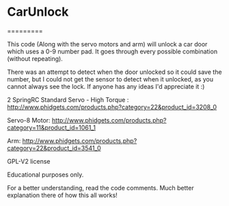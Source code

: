 <h1>CarUnlock</h1>
=========

This code (Along with the servo motors and arm) will unlock a car door which uses a 0-9 number pad.
It goes through every possible combination (without repeating). 

There was an attempt to detect when the door unlocked so it could save the number, but I could not get the sensor 
to detect when it unlocked, as you cannot always see the lock. If anyone has any ideas I'd appreciate it :)



2 SpringRC Standard Servo - High Torque : http://www.phidgets.com/products.php?category=22&product_id=3208_0

Servo-8 Motor: http://www.phidgets.com/products.php?category=11&product_id=1061_1

Arm: http://www.phidgets.com/products.php?category=22&product_id=3541_0

GPL-V2 license

Educational purposes only.

For a better understanding, read the code comments. Much better explanation there of how this all works!
